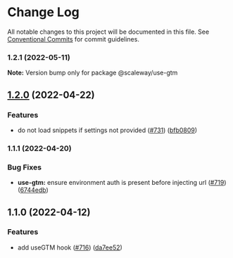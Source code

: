 # Change Log

All notable changes to this project will be documented in this file.
See [Conventional Commits](https://conventionalcommits.org) for commit guidelines.

### 1.2.1 (2022-05-11)

**Note:** Version bump only for package @scaleway/use-gtm





## [1.2.0](https://github.com/scaleway/scaleway-lib/compare/@scaleway/use-gtm@1.1.1...@scaleway/use-gtm@1.2.0) (2022-04-22)


### Features

* do not load snippets if settings not provided ([#731](https://github.com/scaleway/scaleway-lib/issues/731)) ([bfb0809](https://github.com/scaleway/scaleway-lib/commit/bfb0809472392d606a9f5218ec2e335517b5c0a8))



### 1.1.1 (2022-04-20)


### Bug Fixes

* **use-gtm:** ensure environment auth is present before injecting url ([#719](https://github.com/scaleway/scaleway-lib/issues/719)) ([6744edb](https://github.com/scaleway/scaleway-lib/commit/6744edbe339627768116a95dde1146ecfe9ea122))



## 1.1.0 (2022-04-12)


### Features

* add useGTM hook ([#716](https://github.com/scaleway/scaleway-lib/issues/716)) ([da7ee52](https://github.com/scaleway/scaleway-lib/commit/da7ee5211a338ceeb61ed6a775a47e6acc009c25))

